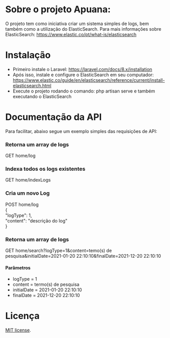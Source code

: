 # Sobre o projeto Apuana:
O projeto tem como iniciativa criar um sistema simples de logs, bem também como a utilização do ElasticSearch.
Para mais informações sobre ElasticSearch: https://www.elastic.co/pt/what-is/elasticsearch

# Instalação

- Primeiro instale o Laravel: https://laravel.com/docs/8.x/installation
- Após isso, instale e configure o ElasticSearch em seu computador: https://www.elastic.co/guide/en/elasticsearch/reference/current/install-elasticsearch.html
- Execute o projeto rodando o comando: php artisan serve e também executando o ElasticSearch

# Documentação da API
Para facilitar, abaixo segue um exemplo simples das requisições de API:

### Retorna um array de logs
GET home/log

### Indexa todos os logs existentes
GET home/indexLogs

### Cria um novo Log
POST home/log
<br> {
<br>     "logType": 1,
<br>     "content": "descrição do log"
<br> }

### Retorna um array de logs
GET home/search?logType=1&content=temo(s) de pesquisa&initialDate=2021-01-20 22:10:10&finalDate=2021-12-20 22:10:10

#### Parâmetros
- logType = 1
- content = termo(s) de pesquisa
- initialDate = 2021-01-20 22:10:10
- finalDate = 2021-12-20 22:10:10

# Licença
[MIT license](https://opensource.org/licenses/MIT).
